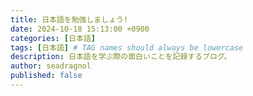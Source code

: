 ```yaml
---
title: 日本語を勉強しましょう!
date: 2024-10-18 15:13:00 +0900
categories: [日本語]
tags: [日本語] # TAG names should always be lowercase
description: 日本語を学ぶ際の面白いことを記録するブログ。
author: seadragnol
published: false
---
```


